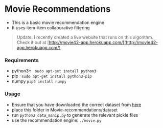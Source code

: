# Movie Recommendations
* This is a basic movie recommendation engine. 
* It uses item-item collaborative filtering 

> Update: I recently created a live website that runs on this algorithm.  
Check it out at [http://movie42-app.herokuapp.com/](http://movie42-app.herokuapp.com/)

### Requirements
* python3+
``` sudo apt-get install python3```
* pip
``` sudo apt-get install python3-pip```
* numpy
```pip3 install numpy```

### Usage
* Ensure that you have downloaded the correct dataset from [here](https://grouplens.org/datasets/movielens/1m/)
* place this folder in Movie-recommendations/dataset
* run ```python3 data_manip.py``` to generate the relevant pickle files
* use the recommendation engine: ```./movie.py```
